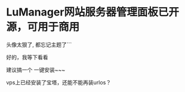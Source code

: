 # LuManager网站服务器管理面板已开源，可用于商用


头像太狠了, 都忘记主题了```

好的，我等下看看<img src="static/image/smiley/default/hug.gif" smilieid="13" border="0" alt="" />

建议搞一个 一键安装~~~ 

vps上已经安装了宝塔，还能不能再装urlos？
